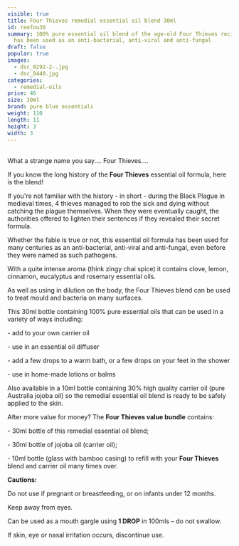 ```yaml
---
visible: true
title: Four Thieves remedial essential oil blend 30ml
id: reofou30
summary: 100% pure essential oil blend of the age-old Four Thieves recipe that
  has been used as an anti-bacterial, anti-viral and anti-fungal
draft: false
popular: true
images:
  - dsc_0292-2-.jpg
  - dsc_0440.jpg
categories:
  - remedial-oils
price: 46
size: 30ml
brand: pure blue essentials
weight: 110
length: 11
height: 3
width: 3
---
```

\
What a strange name you say....  Four Thieves....

If you know the long history of the **Four Thieves** essential oil formula, here is the blend!

If you're not familiar with the history - in short - during the Black Plague in medieval times, 4 thieves managed to rob the sick and dying without catching the plague themselves. When they were eventually caught, the authorities offered to lighten their sentences if they revealed their secret formula.

Whether the fable is true or not, this essential oil formula has been used for many centuries as an anti-bacterial, anti-viral and anti-fungal, even before they were named as such pathogens.

With a quite intense aroma (think zingy chai spice) it contains clove, lemon, cinnamon, eucalyptus and rosemary essential oils.

As well as using in dilution on the body, the Four Thieves blend can be used to treat mould and bacteria on many surfaces.

This 30ml bottle containing 100% pure essential oils that can be used in a variety of ways including:

\- add to your own carrier oil

\- use in an essential oil diffuser

\- add a few drops to a warm bath, or a few drops on your feet in the shower

\- use in home-made lotions or balms

Also available in a 10ml bottle containing 30% high quality carrier oil (pure Australia jojoba oil) so the remedial essential oil blend is ready to be safely applied to the skin.

After more value for money? The **Four Thieves value bundle** contains:  

\- 30ml bottle of this remedial essential oil blend;

\- 30ml bottle of jojoba oil (carrier oil);

\- 10ml bottle (glass with bamboo casing) to refill with your **Four Thieves** blend and carrier oil many times over.  

**Cautions:**

Do not use if pregnant or breastfeeding, or on infants under 12 months.

Keep away from eyes.

Can be used as a mouth gargle using **1 DROP** in 100mls – do not swallow.

If skin, eye or nasal irritation occurs, discontinue use.
